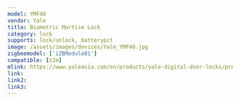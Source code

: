 ```yaml
---
model: YMF40
vendor: Yale
title: Biometric Mortise Lock
category: lock
supports: lock/unlock, batterypct
image: /assets/images/devices/Yale_YMF40.jpg
zigbeemodel: ['iZBModule01']
compatible: [z2m]
mlink: https://www.yaleasia.com/en/products/yale-digital-door-locks/premium-finger-print-digital-door-lock/ymf40/
link: 
link2: 
link3: 
---
```


